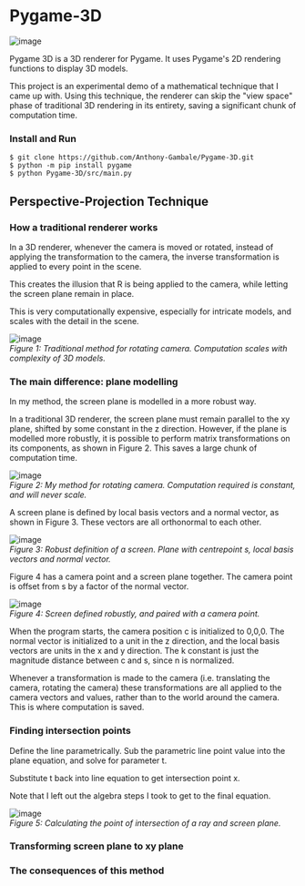# Pygame-3D

![image](https://github.com/Anthony-Gambale/Pygame-3D/blob/main/images/1_screenshot.png)

Pygame 3D is a 3D renderer for Pygame. It uses Pygame's 2D rendering functions to display 3D models.

This project is an experimental demo of a mathematical technique that I came up with. Using this technique, the renderer can skip the "view space" phase of traditional 3D rendering in its entirety, saving a significant chunk of computation time.

### Install and Run
```
$ git clone https://github.com/Anthony-Gambale/Pygame-3D.git
$ python -m pip install pygame
$ python Pygame-3D/src/main.py
```

## Perspective-Projection Technique

### How a traditional renderer works
In a 3D renderer, whenever the camera is moved or rotated, instead of applying the transformation to the camera, the inverse transformation is applied to every point in the scene.  

This creates the illusion that R is being applied to the camera, while letting the screen plane remain in place.  

This is very computationally expensive, especially for intricate models, and scales with the detail in the scene.

![image](https://github.com/Anthony-Gambale/Pygame-3D/blob/main/images/2_traditional_rotate.png)  
*Figure 1: Traditional method for rotating camera. Computation scales with complexity of 3D models.*

### The main difference: plane modelling
In my method, the screen plane is modelled in a more robust way.  

In a traditional 3D renderer, the screen plane must remain parallel to the xy plane, shifted by some constant in the z direction. However, if the plane is modelled more robustly, it is possible to perform matrix transformations on its components, as shown in Figure 2. This saves a large chunk of computation time.

![image](https://github.com/Anthony-Gambale/Pygame-3D/blob/main/images/3.0_my_rotate.png)  
*Figure 2: My method for rotating camera. Computation required is constant, and will never scale.*

A screen plane is defined by local basis vectors and a normal vector, as shown in Figure 3. These vectors are all orthonormal to each other.

![image](https://github.com/Anthony-Gambale/Pygame-3D/blob/main/images/3.1_plane_definition.png)  
*Figure 3: Robust definition of a screen. Plane with centrepoint s, local basis vectors and normal vector.*  

Figure 4 has a camera point and a screen plane together. The camera point is offset from s by a factor of the normal vector.

![image](https://github.com/Anthony-Gambale/Pygame-3D/blob/main/images/3.2_plane_definition.png)  
*Figure 4: Screen defined robustly, and paired with a camera point.*

When the program starts, the camera position c is initialized to 0,0,0. The normal vector is initialized to a unit in the z direction, and the local basis vectors are units in the x and y direction. The k constant is just the magnitude distance between c and s, since n is normalized.  

Whenever a transformation is made to the camera (i.e. translating the camera, rotating the camera) these transformations are all applied to the camera vectors and values, rather than to the world around the camera. This is where computation is saved.

### Finding intersection points
Define the line parametrically. Sub the parametric line point value into the plane equation, and solve for parameter t.  

Substitute t back into line equation to get intersection point x.  

Note that I left out the algebra steps I took to get to the final equation.  

![image](https://github.com/Anthony-Gambale/Pygame-3D/blob/main/images/4_intersections.png)  
*Figure 5: Calculating the point of intersection of a ray and screen plane.*

### Transforming screen plane to xy plane

### The consequences of this method
